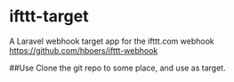 ifttt-target
============

A Laravel webhook target app for the ifttt.com webhook <https://github.com/hboers/ifttt-webhook>


##Use
Clone the git repo to some place, and use as target.

